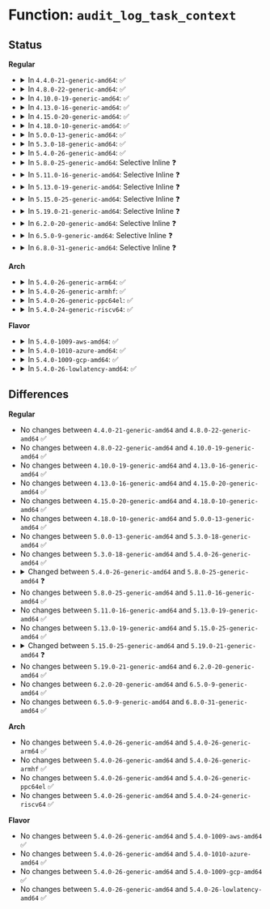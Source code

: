 # Function: <code>audit_log_task_context</code>

## Status
<b>Regular</b>
<ul>
<li>
<details>
<summary>In <code>4.4.0-21-generic-amd64</code>: ✅</summary>

```c
int audit_log_task_context(struct audit_buffer * ab)
```

```json
{
  "name": "audit_log_task_context",
  "collision_type": "Unique Global",
  "inline_type": "No",
  "funcs": [
    {
      "addr": 18446744071580030128,
      "name": "audit_log_task_context",
      "external": true,
      "loc": "kernel/audit.c:1828",
      "file": "kernel/audit.c",
      "inline": "seen, unknown",
      "caller_inline": [],
      "caller_func": [
        "kernel/audit.c:audit_log_config_change",
        "kernel/audit.c:audit_log_common_recv_msg",
        "kernel/auditsc.c:audit_log_task",
        "kernel/auditsc.c:audit_set_loginuid",
        "security/integrity/integrity_audit.c:integrity_audit_msg",
        "net/xfrm/xfrm_policy.c:xfrm_audit_policy_delete",
        "net/xfrm/xfrm_policy.c:xfrm_audit_policy_add",
        "net/xfrm/xfrm_state.c:xfrm_audit_state_delete",
        "net/xfrm/xfrm_state.c:xfrm_audit_state_add"
      ]
    }
  ],
  "symbols": [
    {
      "addr": 18446744071580030128,
      "name": "audit_log_task_context",
      "section": ".text",
      "bind": "STB_GLOBAL",
      "size": 173
    }
  ]
}
```
</details>
</li>
<li>
<details>
<summary>In <code>4.8.0-22-generic-amd64</code>: ✅</summary>

```c
int audit_log_task_context(struct audit_buffer * ab)
```

```json
{
  "name": "audit_log_task_context",
  "collision_type": "Unique Global",
  "inline_type": "No",
  "funcs": [
    {
      "addr": 18446744071580062720,
      "name": "audit_log_task_context",
      "external": true,
      "loc": "kernel/audit.c:1839",
      "file": "kernel/audit.c",
      "inline": "seen, unknown",
      "caller_inline": [],
      "caller_func": [
        "kernel/audit.c:audit_log_common_recv_msg",
        "kernel/audit.c:audit_log_config_change",
        "kernel/auditsc.c:audit_log_task",
        "kernel/auditsc.c:audit_set_loginuid",
        "security/integrity/integrity_audit.c:integrity_audit_msg",
        "net/xfrm/xfrm_policy.c:xfrm_audit_policy_delete",
        "net/xfrm/xfrm_policy.c:xfrm_audit_policy_add",
        "net/xfrm/xfrm_state.c:xfrm_audit_state_delete",
        "net/xfrm/xfrm_state.c:xfrm_audit_state_add"
      ]
    }
  ],
  "symbols": [
    {
      "addr": 18446744071580062720,
      "name": "audit_log_task_context",
      "section": ".text",
      "bind": "STB_GLOBAL",
      "size": 175
    }
  ]
}
```
</details>
</li>
<li>
<details>
<summary>In <code>4.10.0-19-generic-amd64</code>: ✅</summary>

```c
int audit_log_task_context(struct audit_buffer * ab)
```

```json
{
  "name": "audit_log_task_context",
  "collision_type": "Unique Global",
  "inline_type": "No",
  "funcs": [
    {
      "addr": 18446744071580103040,
      "name": "audit_log_task_context",
      "external": true,
      "loc": "kernel/audit.c:1978",
      "file": "kernel/audit.c",
      "inline": "seen, unknown",
      "caller_inline": [],
      "caller_func": [
        "kernel/audit.c:audit_log_common_recv_msg",
        "kernel/audit.c:audit_log_config_change",
        "kernel/auditsc.c:audit_log_task",
        "kernel/auditsc.c:audit_set_loginuid",
        "security/integrity/integrity_audit.c:integrity_audit_msg",
        "net/xfrm/xfrm_policy.c:xfrm_audit_policy_delete",
        "net/xfrm/xfrm_policy.c:xfrm_audit_policy_add",
        "net/xfrm/xfrm_state.c:xfrm_audit_state_delete",
        "net/xfrm/xfrm_state.c:xfrm_audit_state_add"
      ]
    }
  ],
  "symbols": [
    {
      "addr": 18446744071580103040,
      "name": "audit_log_task_context",
      "section": ".text",
      "bind": "STB_GLOBAL",
      "size": 175
    }
  ]
}
```
</details>
</li>
<li>
<details>
<summary>In <code>4.13.0-16-generic-amd64</code>: ✅</summary>

```c
int audit_log_task_context(struct audit_buffer * ab)
```

```json
{
  "name": "audit_log_task_context",
  "collision_type": "Unique Global",
  "inline_type": "No",
  "funcs": [
    {
      "addr": 18446744071580108608,
      "name": "audit_log_task_context",
      "external": true,
      "loc": "kernel/audit.c:2145",
      "file": "kernel/audit.c",
      "inline": "seen, unknown",
      "caller_inline": [],
      "caller_func": [
        "kernel/audit.c:audit_log_common_recv_msg",
        "kernel/audit.c:audit_log_config_change",
        "kernel/auditsc.c:audit_log_task",
        "kernel/auditsc.c:audit_set_loginuid",
        "security/integrity/integrity_audit.c:integrity_audit_msg",
        "net/xfrm/xfrm_policy.c:xfrm_audit_policy_delete",
        "net/xfrm/xfrm_policy.c:xfrm_audit_policy_add",
        "net/xfrm/xfrm_state.c:xfrm_audit_state_delete",
        "net/xfrm/xfrm_state.c:xfrm_audit_state_add"
      ]
    }
  ],
  "symbols": [
    {
      "addr": 18446744071580108608,
      "name": "audit_log_task_context",
      "section": ".text",
      "bind": "STB_GLOBAL",
      "size": 175
    }
  ]
}
```
</details>
</li>
<li>
<details>
<summary>In <code>4.15.0-20-generic-amd64</code>: ✅</summary>

```c
int audit_log_task_context(struct audit_buffer * ab)
```

```json
{
  "name": "audit_log_task_context",
  "collision_type": "Unique Global",
  "inline_type": "No",
  "funcs": [
    {
      "addr": 18446744071580161280,
      "name": "audit_log_task_context",
      "external": true,
      "loc": "kernel/audit.c:2153",
      "file": "kernel/audit.c",
      "inline": "seen, unknown",
      "caller_inline": [],
      "caller_func": [
        "kernel/audit.c:audit_log_common_recv_msg",
        "kernel/audit.c:audit_log_config_change",
        "kernel/auditsc.c:audit_log_task",
        "kernel/auditsc.c:audit_set_loginuid",
        "security/integrity/integrity_audit.c:integrity_audit_msg",
        "net/xfrm/xfrm_policy.c:xfrm_audit_policy_delete",
        "net/xfrm/xfrm_policy.c:xfrm_audit_policy_add",
        "net/xfrm/xfrm_state.c:xfrm_audit_state_delete",
        "net/xfrm/xfrm_state.c:xfrm_audit_state_add"
      ]
    }
  ],
  "symbols": [
    {
      "addr": 18446744071580161280,
      "name": "audit_log_task_context",
      "section": ".text",
      "bind": "STB_GLOBAL",
      "size": 175
    }
  ]
}
```
</details>
</li>
<li>
<details>
<summary>In <code>4.18.0-10-generic-amd64</code>: ✅</summary>

```c
int audit_log_task_context(struct audit_buffer * ab)
```

```json
{
  "name": "audit_log_task_context",
  "collision_type": "Unique Global",
  "inline_type": "No",
  "funcs": [
    {
      "addr": 18446744071580221072,
      "name": "audit_log_task_context",
      "external": true,
      "loc": "kernel/audit.c:2206",
      "file": "kernel/audit.c",
      "inline": "seen, unknown",
      "caller_inline": [],
      "caller_func": [
        "kernel/audit.c:audit_log_common_recv_msg",
        "kernel/audit.c:audit_log_config_change",
        "kernel/auditsc.c:audit_log_task",
        "kernel/auditsc.c:audit_set_loginuid",
        "security/integrity/integrity_audit.c:integrity_audit_msg",
        "net/xfrm/xfrm_policy.c:xfrm_audit_policy_delete",
        "net/xfrm/xfrm_policy.c:xfrm_audit_policy_add",
        "net/xfrm/xfrm_state.c:xfrm_audit_state_delete",
        "net/xfrm/xfrm_state.c:xfrm_audit_state_add"
      ]
    }
  ],
  "symbols": [
    {
      "addr": 18446744071580221072,
      "name": "audit_log_task_context",
      "section": ".text",
      "bind": "STB_GLOBAL",
      "size": 175
    }
  ]
}
```
</details>
</li>
<li>
<details>
<summary>In <code>5.0.0-13-generic-amd64</code>: ✅</summary>

```c
int audit_log_task_context(struct audit_buffer * ab)
```

```json
{
  "name": "audit_log_task_context",
  "collision_type": "Unique Global",
  "inline_type": "No",
  "funcs": [
    {
      "addr": 18446744071580273504,
      "name": "audit_log_task_context",
      "external": true,
      "loc": "kernel/audit.c:2204",
      "file": "kernel/audit.c",
      "inline": "seen, unknown",
      "caller_inline": [],
      "caller_func": [
        "kernel/audit.c:audit_log_common_recv_msg",
        "kernel/audit.c:audit_log_config_change",
        "kernel/auditsc.c:audit_log_task",
        "kernel/auditsc.c:audit_set_loginuid",
        "security/integrity/integrity_audit.c:integrity_audit_msg",
        "net/xfrm/xfrm_policy.c:xfrm_audit_policy_delete",
        "net/xfrm/xfrm_policy.c:xfrm_audit_policy_add",
        "net/xfrm/xfrm_state.c:xfrm_audit_state_delete",
        "net/xfrm/xfrm_state.c:xfrm_audit_state_add"
      ]
    }
  ],
  "symbols": [
    {
      "addr": 18446744071580273504,
      "name": "audit_log_task_context",
      "section": ".text",
      "bind": "STB_GLOBAL",
      "size": 175
    }
  ]
}
```
</details>
</li>
<li>
<details>
<summary>In <code>5.3.0-18-generic-amd64</code>: ✅</summary>

```c
int audit_log_task_context(struct audit_buffer * ab)
```

```json
{
  "name": "audit_log_task_context",
  "collision_type": "Unique Global",
  "inline_type": "No",
  "funcs": [
    {
      "addr": 18446744071580324432,
      "name": "audit_log_task_context",
      "external": true,
      "loc": "kernel/audit.c:2057",
      "file": "kernel/audit.c",
      "inline": "seen, unknown",
      "caller_inline": [],
      "caller_func": [
        "kernel/audit.c:audit_set_loginuid",
        "kernel/audit.c:audit_log_common_recv_msg",
        "kernel/audit.c:audit_log_config_change",
        "kernel/auditsc.c:audit_log_task",
        "security/integrity/integrity_audit.c:integrity_audit_msg",
        "net/xfrm/xfrm_policy.c:xfrm_audit_policy_delete",
        "net/xfrm/xfrm_policy.c:xfrm_audit_policy_add",
        "net/xfrm/xfrm_state.c:xfrm_audit_state_delete",
        "net/xfrm/xfrm_state.c:xfrm_audit_state_add"
      ]
    }
  ],
  "symbols": [
    {
      "addr": 18446744071580324432,
      "name": "audit_log_task_context",
      "section": ".text",
      "bind": "STB_GLOBAL",
      "size": 177
    }
  ]
}
```
</details>
</li>
<li>
<details>
<summary>In <code>5.4.0-26-generic-amd64</code>: ✅</summary>

```c
int audit_log_task_context(struct audit_buffer * ab)
```

```json
{
  "name": "audit_log_task_context",
  "collision_type": "Unique Global",
  "inline_type": "No",
  "funcs": [
    {
      "addr": 18446744071580373232,
      "name": "audit_log_task_context",
      "external": true,
      "loc": "kernel/audit.c:2059",
      "file": "kernel/audit.c",
      "inline": "seen, unknown",
      "caller_inline": [],
      "caller_func": [
        "kernel/audit.c:audit_set_loginuid",
        "kernel/audit.c:audit_log_common_recv_msg",
        "kernel/audit.c:audit_log_config_change",
        "kernel/auditsc.c:audit_log_task",
        "security/integrity/integrity_audit.c:integrity_audit_msg",
        "net/xfrm/xfrm_policy.c:xfrm_audit_policy_delete",
        "net/xfrm/xfrm_policy.c:xfrm_audit_policy_add",
        "net/xfrm/xfrm_state.c:xfrm_audit_state_delete",
        "net/xfrm/xfrm_state.c:xfrm_audit_state_add"
      ]
    }
  ],
  "symbols": [
    {
      "addr": 18446744071580373232,
      "name": "audit_log_task_context",
      "section": ".text",
      "bind": "STB_GLOBAL",
      "size": 177
    }
  ]
}
```
</details>
</li>
<li>
<details>
<summary>In <code>5.8.0-25-generic-amd64</code>: Selective Inline ❓</summary>

```c
int audit_log_task_context(struct audit_buffer * ab, struct lsmblob * blob)
```

```json
{
  "name": "audit_log_task_context",
  "collision_type": "Unique Global",
  "inline_type": "Selective",
  "funcs": [
    {
      "addr": 18446744071580447472,
      "name": "audit_log_task_context",
      "external": true,
      "loc": "kernel/audit.c:2139",
      "file": "kernel/audit.c",
      "inline": "not declared, inlined",
      "caller_inline": [],
      "caller_func": [
        "kernel/audit.c:audit_log_set_loginuid",
        "kernel/audit.c:audit_log_multicast",
        "kernel/audit.c:audit_log_common_recv_msg",
        "kernel/audit.c:audit_log_config_change",
        "kernel/auditsc.c:audit_log_task",
        "kernel/auditsc.c:__audit_log_nfcfg",
        "security/integrity/integrity_audit.c:integrity_audit_msg",
        "net/xfrm/xfrm_policy.c:xfrm_audit_policy_delete",
        "net/xfrm/xfrm_policy.c:xfrm_audit_policy_add",
        "net/xfrm/xfrm_state.c:xfrm_audit_state_delete",
        "net/xfrm/xfrm_state.c:xfrm_audit_state_add",
        "net/netlabel/netlabel_user.c:netlbl_audit_start_common"
      ]
    }
  ],
  "symbols": [
    {
      "addr": 18446744071580447472,
      "name": "audit_log_task_context",
      "section": ".text",
      "bind": "STB_GLOBAL",
      "size": 335
    }
  ]
}
```
</details>
</li>
<li>
<details>
<summary>In <code>5.11.0-16-generic-amd64</code>: Selective Inline ❓</summary>

```c
int audit_log_task_context(struct audit_buffer * ab, struct lsmblob * blob)
```

```json
{
  "name": "audit_log_task_context",
  "collision_type": "Unique Global",
  "inline_type": "Selective",
  "funcs": [
    {
      "addr": 18446744071580436064,
      "name": "audit_log_task_context",
      "external": true,
      "loc": "kernel/audit.c:2156",
      "file": "kernel/audit.c",
      "inline": "not declared, inlined",
      "caller_inline": [],
      "caller_func": [
        "kernel/audit.c:audit_log_set_loginuid",
        "kernel/audit.c:audit_log_multicast",
        "kernel/audit.c:audit_log_common_recv_msg",
        "kernel/audit.c:audit_log_config_change",
        "kernel/auditsc.c:audit_log_task",
        "kernel/auditsc.c:__audit_log_nfcfg",
        "security/integrity/integrity_audit.c:integrity_audit_message",
        "net/xfrm/xfrm_policy.c:xfrm_audit_policy_delete",
        "net/xfrm/xfrm_policy.c:xfrm_audit_policy_add",
        "net/xfrm/xfrm_state.c:xfrm_audit_state_delete",
        "net/xfrm/xfrm_state.c:xfrm_audit_state_add",
        "net/netlabel/netlabel_user.c:netlbl_audit_start_common"
      ]
    }
  ],
  "symbols": [
    {
      "addr": 18446744071580436064,
      "name": "audit_log_task_context",
      "section": ".text",
      "bind": "STB_GLOBAL",
      "size": 300
    }
  ]
}
```
</details>
</li>
<li>
<details>
<summary>In <code>5.13.0-19-generic-amd64</code>: Selective Inline ❓</summary>

```c
int audit_log_task_context(struct audit_buffer * ab, struct lsmblob * blob)
```

```json
{
  "name": "audit_log_task_context",
  "collision_type": "Unique Global",
  "inline_type": "Selective",
  "funcs": [
    {
      "addr": 18446744071580439584,
      "name": "audit_log_task_context",
      "external": true,
      "loc": "kernel/audit.c:2156",
      "file": "kernel/audit.c",
      "inline": "not declared, inlined",
      "caller_inline": [],
      "caller_func": [
        "kernel/audit.c:audit_set_loginuid",
        "kernel/audit.c:audit_log_multicast",
        "kernel/audit.c:audit_log_common_recv_msg",
        "kernel/audit.c:audit_log_config_change",
        "kernel/auditsc.c:audit_log_task",
        "kernel/auditsc.c:__audit_log_nfcfg",
        "security/integrity/integrity_audit.c:integrity_audit_message",
        "net/xfrm/xfrm_policy.c:xfrm_audit_policy_delete",
        "net/xfrm/xfrm_policy.c:xfrm_audit_policy_add",
        "net/xfrm/xfrm_state.c:xfrm_audit_state_delete",
        "net/xfrm/xfrm_state.c:xfrm_audit_state_add",
        "net/netlabel/netlabel_user.c:netlbl_audit_start_common"
      ]
    }
  ],
  "symbols": [
    {
      "addr": 18446744071580439584,
      "name": "audit_log_task_context",
      "section": ".text",
      "bind": "STB_GLOBAL",
      "size": 322
    }
  ]
}
```
</details>
</li>
<li>
<details>
<summary>In <code>5.15.0-25-generic-amd64</code>: Selective Inline ❓</summary>

```c
int audit_log_task_context(struct audit_buffer * ab, struct lsmblob * blob)
```

```json
{
  "name": "audit_log_task_context",
  "collision_type": "Unique Global",
  "inline_type": "Selective",
  "funcs": [
    {
      "addr": 18446744071580604432,
      "name": "audit_log_task_context",
      "external": true,
      "loc": "kernel/audit.c:2195",
      "file": "kernel/audit.c",
      "inline": "not declared, inlined",
      "caller_inline": [],
      "caller_func": [
        "kernel/audit.c:audit_set_loginuid",
        "kernel/audit.c:audit_log_multicast",
        "kernel/audit.c:audit_log_common_recv_msg",
        "kernel/audit.c:audit_log_config_change",
        "kernel/auditsc.c:audit_log_task",
        "kernel/auditsc.c:__audit_log_nfcfg",
        "security/integrity/integrity_audit.c:integrity_audit_message",
        "net/xfrm/xfrm_policy.c:xfrm_audit_policy_delete",
        "net/xfrm/xfrm_policy.c:xfrm_audit_policy_add",
        "net/xfrm/xfrm_state.c:xfrm_audit_state_delete",
        "net/xfrm/xfrm_state.c:xfrm_audit_state_add",
        "net/netlabel/netlabel_user.c:netlbl_audit_start_common"
      ]
    }
  ],
  "symbols": [
    {
      "addr": 18446744071580604432,
      "name": "audit_log_task_context",
      "section": ".text",
      "bind": "STB_GLOBAL",
      "size": 322
    }
  ]
}
```
</details>
</li>
<li>
<details>
<summary>In <code>5.19.0-21-generic-amd64</code>: Selective Inline ❓</summary>

```c
int audit_log_task_context(struct audit_buffer * ab)
```

```json
{
  "name": "audit_log_task_context",
  "collision_type": "Unique Global",
  "inline_type": "Selective",
  "funcs": [
    {
      "addr": 18446744071580822446,
      "name": "audit_log_task_context",
      "external": true,
      "loc": "kernel/audit.c:2281",
      "file": "kernel/audit.c",
      "inline": "not declared, inlined",
      "caller_inline": [
        "kernel/audit.c:audit_set_loginuid",
        "kernel/audit.c:audit_log_task_info",
        "kernel/audit.c:audit_log_multicast",
        "kernel/audit.c:audit_log_common_recv_msg",
        "kernel/audit.c:audit_log_config_change"
      ],
      "caller_func": [
        "kernel/auditsc.c:audit_log_task",
        "kernel/auditsc.c:__audit_log_nfcfg",
        "kernel/auditsc.c:audit_log_uring",
        "security/integrity/integrity_audit.c:integrity_audit_message",
        "net/xfrm/xfrm_policy.c:xfrm_audit_policy_delete",
        "net/xfrm/xfrm_policy.c:xfrm_audit_policy_add",
        "net/xfrm/xfrm_state.c:xfrm_audit_state_delete",
        "net/xfrm/xfrm_state.c:xfrm_audit_state_add"
      ]
    }
  ],
  "symbols": [
    {
      "addr": 18446744071580809552,
      "name": "audit_log_task_context",
      "section": ".text",
      "bind": "STB_GLOBAL",
      "size": 110
    }
  ]
}
```
</details>
</li>
<li>
<details>
<summary>In <code>6.2.0-20-generic-amd64</code>: Selective Inline ❓</summary>

```c
int audit_log_task_context(struct audit_buffer * ab)
```

```json
{
  "name": "audit_log_task_context",
  "collision_type": "Unique Global",
  "inline_type": "Selective",
  "funcs": [
    {
      "addr": 18446744071581108878,
      "name": "audit_log_task_context",
      "external": true,
      "loc": "kernel/audit.c:2279",
      "file": "kernel/audit.c",
      "inline": "not declared, inlined",
      "caller_inline": [
        "kernel/audit.c:audit_set_loginuid",
        "kernel/audit.c:audit_log_task_info",
        "kernel/audit.c:audit_log_multicast",
        "kernel/audit.c:audit_log_common_recv_msg",
        "kernel/audit.c:audit_log_config_change"
      ],
      "caller_func": [
        "kernel/auditsc.c:audit_log_task",
        "kernel/auditsc.c:__audit_log_nfcfg",
        "kernel/auditsc.c:audit_log_uring",
        "security/integrity/integrity_audit.c:integrity_audit_message",
        "net/xfrm/xfrm_policy.c:xfrm_audit_policy_delete",
        "net/xfrm/xfrm_policy.c:xfrm_audit_policy_add",
        "net/xfrm/xfrm_state.c:xfrm_audit_state_delete",
        "net/xfrm/xfrm_state.c:xfrm_audit_state_add"
      ]
    }
  ],
  "symbols": [
    {
      "addr": 18446744071581095504,
      "name": "audit_log_task_context",
      "section": ".text",
      "bind": "STB_GLOBAL",
      "size": 110
    }
  ]
}
```
</details>
</li>
<li>
<details>
<summary>In <code>6.5.0-9-generic-amd64</code>: Selective Inline ❓</summary>

```c
int audit_log_task_context(struct audit_buffer * ab)
```

```json
{
  "name": "audit_log_task_context",
  "collision_type": "Unique Global",
  "inline_type": "Selective",
  "funcs": [
    {
      "addr": 18446744071581200526,
      "name": "audit_log_task_context",
      "external": true,
      "loc": "kernel/audit.c:2279",
      "file": "kernel/audit.c",
      "inline": "not declared, inlined",
      "caller_inline": [
        "kernel/audit.c:audit_set_loginuid",
        "kernel/audit.c:audit_log_task_info",
        "kernel/audit.c:audit_log_multicast",
        "kernel/audit.c:audit_log_common_recv_msg",
        "kernel/audit.c:audit_log_config_change"
      ],
      "caller_func": [
        "kernel/auditsc.c:audit_log_task",
        "kernel/auditsc.c:__audit_log_nfcfg",
        "kernel/auditsc.c:audit_log_uring",
        "security/integrity/integrity_audit.c:integrity_audit_message",
        "net/xfrm/xfrm_policy.c:xfrm_audit_policy_delete",
        "net/xfrm/xfrm_policy.c:xfrm_audit_policy_add",
        "net/xfrm/xfrm_state.c:xfrm_audit_state_delete",
        "net/xfrm/xfrm_state.c:xfrm_audit_state_add"
      ]
    }
  ],
  "symbols": [
    {
      "addr": 18446744071581187136,
      "name": "audit_log_task_context",
      "section": ".text",
      "bind": "STB_GLOBAL",
      "size": 110
    }
  ]
}
```
</details>
</li>
<li>
<details>
<summary>In <code>6.8.0-31-generic-amd64</code>: Selective Inline ❓</summary>

```c
int audit_log_task_context(struct audit_buffer * ab)
```

```json
{
  "name": "audit_log_task_context",
  "collision_type": "Unique Global",
  "inline_type": "Selective",
  "funcs": [
    {
      "addr": 18446744071581306614,
      "name": "audit_log_task_context",
      "external": true,
      "loc": "kernel/audit.c:2299",
      "file": "kernel/audit.c",
      "inline": "not declared, inlined",
      "caller_inline": [
        "kernel/audit.c:audit_set_loginuid",
        "kernel/audit.c:audit_log_task_info",
        "kernel/audit.c:audit_log_multicast",
        "kernel/audit.c:audit_log_common_recv_msg",
        "kernel/audit.c:audit_log_config_change"
      ],
      "caller_func": [
        "kernel/auditsc.c:audit_log_task",
        "kernel/auditsc.c:__audit_log_nfcfg",
        "kernel/auditsc.c:audit_log_uring",
        "security/integrity/integrity_audit.c:integrity_audit_message",
        "net/xfrm/xfrm_policy.c:xfrm_audit_policy_delete",
        "net/xfrm/xfrm_policy.c:xfrm_audit_policy_add",
        "net/xfrm/xfrm_state.c:xfrm_audit_state_delete",
        "net/xfrm/xfrm_state.c:xfrm_audit_state_add"
      ]
    }
  ],
  "symbols": [
    {
      "addr": 18446744071581293312,
      "name": "audit_log_task_context",
      "section": ".text",
      "bind": "STB_GLOBAL",
      "size": 121
    }
  ]
}
```
</details>
</li>
</ul>
<b>Arch</b>
<ul>
<li>
<details>
<summary>In <code>5.4.0-26-generic-arm64</code>: ✅</summary>

```c
int audit_log_task_context(struct audit_buffer * ab)
```

```json
{
  "name": "audit_log_task_context",
  "collision_type": "Unique Global",
  "inline_type": "No",
  "funcs": [
    {
      "addr": 18446603336491638352,
      "name": "audit_log_task_context",
      "external": true,
      "loc": "kernel/audit.c:2059",
      "file": "kernel/audit.c",
      "inline": "seen, unknown",
      "caller_inline": [],
      "caller_func": [
        "kernel/audit.c:audit_set_loginuid",
        "kernel/audit.c:audit_log_common_recv_msg",
        "kernel/audit.c:audit_log_config_change",
        "kernel/auditsc.c:audit_log_task",
        "security/integrity/integrity_audit.c:integrity_audit_msg",
        "net/xfrm/xfrm_policy.c:xfrm_audit_policy_delete",
        "net/xfrm/xfrm_policy.c:xfrm_audit_policy_add",
        "net/xfrm/xfrm_state.c:xfrm_audit_state_delete",
        "net/xfrm/xfrm_state.c:xfrm_audit_state_add"
      ]
    }
  ],
  "symbols": [
    {
      "addr": 18446603336491638352,
      "name": "audit_log_task_context",
      "section": ".text",
      "bind": "STB_GLOBAL",
      "size": 196
    }
  ]
}
```
</details>
</li>
<li>
<details>
<summary>In <code>5.4.0-26-generic-armhf</code>: ✅</summary>

```c
int audit_log_task_context(struct audit_buffer * ab)
```

```json
{
  "name": "audit_log_task_context",
  "collision_type": "Unique Global",
  "inline_type": "No",
  "funcs": [
    {
      "addr": 3225590852,
      "name": "audit_log_task_context",
      "external": true,
      "loc": "kernel/audit.c:2059",
      "file": "kernel/audit.c",
      "inline": "seen, unknown",
      "caller_inline": [],
      "caller_func": [
        "kernel/audit.c:audit_set_loginuid",
        "kernel/audit.c:audit_log_common_recv_msg",
        "kernel/audit.c:audit_log_config_change",
        "kernel/auditsc.c:audit_log_task",
        "security/integrity/integrity_audit.c:integrity_audit_msg",
        "net/xfrm/xfrm_policy.c:xfrm_audit_policy_delete",
        "net/xfrm/xfrm_policy.c:xfrm_audit_policy_add",
        "net/xfrm/xfrm_state.c:xfrm_audit_state_delete",
        "net/xfrm/xfrm_state.c:xfrm_audit_state_add"
      ]
    }
  ],
  "symbols": [
    {
      "addr": 3225590852,
      "name": "audit_log_task_context",
      "section": ".text",
      "bind": "STB_GLOBAL",
      "size": 212
    }
  ]
}
```
</details>
</li>
<li>
<details>
<summary>In <code>5.4.0-26-generic-ppc64el</code>: ✅</summary>

```c
int audit_log_task_context(struct audit_buffer * ab)
```

```json
{
  "name": "audit_log_task_context",
  "collision_type": "Unique Global",
  "inline_type": "No",
  "funcs": [
    {
      "addr": 13835058055284633264,
      "name": "audit_log_task_context",
      "external": true,
      "loc": "kernel/audit.c:2059",
      "file": "kernel/audit.c",
      "inline": "seen, unknown",
      "caller_inline": [],
      "caller_func": [
        "kernel/audit.c:audit_set_loginuid",
        "kernel/audit.c:audit_log_common_recv_msg",
        "kernel/audit.c:audit_log_config_change",
        "kernel/auditsc.c:audit_log_task",
        "security/integrity/integrity_audit.c:integrity_audit_msg",
        "net/xfrm/xfrm_policy.c:xfrm_audit_policy_delete",
        "net/xfrm/xfrm_policy.c:xfrm_audit_policy_add",
        "net/xfrm/xfrm_state.c:xfrm_audit_state_delete",
        "net/xfrm/xfrm_state.c:xfrm_audit_state_add"
      ]
    }
  ],
  "symbols": [
    {
      "addr": 13835058055284633264,
      "name": "audit_log_task_context",
      "section": ".text",
      "bind": "STB_GLOBAL",
      "size": 240
    }
  ]
}
```
</details>
</li>
<li>
<details>
<summary>In <code>5.4.0-24-generic-riscv64</code>: ✅</summary>

```c
int audit_log_task_context(struct audit_buffer * ab)
```

```json
{
  "name": "audit_log_task_context",
  "collision_type": "Unique Global",
  "inline_type": "No",
  "funcs": [
    {
      "addr": 18446743936272034340,
      "name": "audit_log_task_context",
      "external": true,
      "loc": "kernel/audit.c:2059",
      "file": "kernel/audit.c",
      "inline": "seen, unknown",
      "caller_inline": [],
      "caller_func": [
        "kernel/audit.c:audit_set_loginuid",
        "kernel/audit.c:audit_log_common_recv_msg",
        "kernel/audit.c:audit_log_config_change",
        "kernel/auditsc.c:audit_log_task",
        "security/integrity/integrity_audit.c:integrity_audit_msg",
        "net/xfrm/xfrm_policy.c:xfrm_audit_policy_delete",
        "net/xfrm/xfrm_policy.c:xfrm_audit_policy_add",
        "net/xfrm/xfrm_state.c:xfrm_audit_state_delete",
        "net/xfrm/xfrm_state.c:xfrm_audit_state_add"
      ]
    }
  ],
  "symbols": [
    {
      "addr": 18446743936272034340,
      "name": "audit_log_task_context",
      "section": ".text",
      "bind": "STB_GLOBAL",
      "size": 172
    }
  ]
}
```
</details>
</li>
</ul>
<b>Flavor</b>
<ul>
<li>
<details>
<summary>In <code>5.4.0-1009-aws-amd64</code>: ✅</summary>

```c
int audit_log_task_context(struct audit_buffer * ab)
```

```json
{
  "name": "audit_log_task_context",
  "collision_type": "Unique Global",
  "inline_type": "No",
  "funcs": [
    {
      "addr": 18446744071580342032,
      "name": "audit_log_task_context",
      "external": true,
      "loc": "kernel/audit.c:2059",
      "file": "kernel/audit.c",
      "inline": "seen, unknown",
      "caller_inline": [],
      "caller_func": [
        "kernel/audit.c:audit_set_loginuid",
        "kernel/audit.c:audit_log_common_recv_msg",
        "kernel/audit.c:audit_log_config_change",
        "kernel/auditsc.c:audit_log_task",
        "security/integrity/integrity_audit.c:integrity_audit_msg",
        "net/xfrm/xfrm_policy.c:xfrm_audit_policy_delete",
        "net/xfrm/xfrm_policy.c:xfrm_audit_policy_add",
        "net/xfrm/xfrm_state.c:xfrm_audit_state_delete",
        "net/xfrm/xfrm_state.c:xfrm_audit_state_add"
      ]
    }
  ],
  "symbols": [
    {
      "addr": 18446744071580342032,
      "name": "audit_log_task_context",
      "section": ".text",
      "bind": "STB_GLOBAL",
      "size": 177
    }
  ]
}
```
</details>
</li>
<li>
<details>
<summary>In <code>5.4.0-1010-azure-amd64</code>: ✅</summary>

```c
int audit_log_task_context(struct audit_buffer * ab)
```

```json
{
  "name": "audit_log_task_context",
  "collision_type": "Unique Global",
  "inline_type": "No",
  "funcs": [
    {
      "addr": 18446744071580289200,
      "name": "audit_log_task_context",
      "external": true,
      "loc": "kernel/audit.c:2059",
      "file": "kernel/audit.c",
      "inline": "seen, unknown",
      "caller_inline": [],
      "caller_func": [
        "kernel/audit.c:audit_set_loginuid",
        "kernel/audit.c:audit_log_common_recv_msg",
        "kernel/audit.c:audit_log_config_change",
        "kernel/auditsc.c:audit_log_task",
        "security/integrity/integrity_audit.c:integrity_audit_msg",
        "net/xfrm/xfrm_policy.c:xfrm_audit_policy_delete",
        "net/xfrm/xfrm_policy.c:xfrm_audit_policy_add",
        "net/xfrm/xfrm_state.c:xfrm_audit_state_delete",
        "net/xfrm/xfrm_state.c:xfrm_audit_state_add"
      ]
    }
  ],
  "symbols": [
    {
      "addr": 18446744071580289200,
      "name": "audit_log_task_context",
      "section": ".text",
      "bind": "STB_GLOBAL",
      "size": 177
    }
  ]
}
```
</details>
</li>
<li>
<details>
<summary>In <code>5.4.0-1009-gcp-amd64</code>: ✅</summary>

```c
int audit_log_task_context(struct audit_buffer * ab)
```

```json
{
  "name": "audit_log_task_context",
  "collision_type": "Unique Global",
  "inline_type": "No",
  "funcs": [
    {
      "addr": 18446744071580333280,
      "name": "audit_log_task_context",
      "external": true,
      "loc": "kernel/audit.c:2059",
      "file": "kernel/audit.c",
      "inline": "seen, unknown",
      "caller_inline": [],
      "caller_func": [
        "kernel/audit.c:audit_set_loginuid",
        "kernel/audit.c:audit_log_common_recv_msg",
        "kernel/audit.c:audit_log_config_change",
        "kernel/auditsc.c:audit_log_task",
        "security/integrity/integrity_audit.c:integrity_audit_msg",
        "net/xfrm/xfrm_policy.c:xfrm_audit_policy_delete",
        "net/xfrm/xfrm_policy.c:xfrm_audit_policy_add",
        "net/xfrm/xfrm_state.c:xfrm_audit_state_delete",
        "net/xfrm/xfrm_state.c:xfrm_audit_state_add"
      ]
    }
  ],
  "symbols": [
    {
      "addr": 18446744071580333280,
      "name": "audit_log_task_context",
      "section": ".text",
      "bind": "STB_GLOBAL",
      "size": 177
    }
  ]
}
```
</details>
</li>
<li>
<details>
<summary>In <code>5.4.0-26-lowlatency-amd64</code>: ✅</summary>

```c
int audit_log_task_context(struct audit_buffer * ab)
```

```json
{
  "name": "audit_log_task_context",
  "collision_type": "Unique Global",
  "inline_type": "No",
  "funcs": [
    {
      "addr": 18446744071580388560,
      "name": "audit_log_task_context",
      "external": true,
      "loc": "kernel/audit.c:2059",
      "file": "kernel/audit.c",
      "inline": "seen, unknown",
      "caller_inline": [],
      "caller_func": [
        "kernel/audit.c:audit_set_loginuid",
        "kernel/audit.c:audit_log_common_recv_msg",
        "kernel/audit.c:audit_log_config_change",
        "kernel/auditsc.c:audit_log_task",
        "security/integrity/integrity_audit.c:integrity_audit_msg",
        "net/xfrm/xfrm_policy.c:xfrm_audit_policy_delete",
        "net/xfrm/xfrm_policy.c:xfrm_audit_policy_add",
        "net/xfrm/xfrm_state.c:xfrm_audit_state_delete",
        "net/xfrm/xfrm_state.c:xfrm_audit_state_add"
      ]
    }
  ],
  "symbols": [
    {
      "addr": 18446744071580388560,
      "name": "audit_log_task_context",
      "section": ".text",
      "bind": "STB_GLOBAL",
      "size": 177
    }
  ]
}
```
</details>
</li>
</ul>

## Differences
<b>Regular</b>
<ul>
<li>
No changes between <code>4.4.0-21-generic-amd64</code> and <code>4.8.0-22-generic-amd64</code> ✅
</li>
<li>
No changes between <code>4.8.0-22-generic-amd64</code> and <code>4.10.0-19-generic-amd64</code> ✅
</li>
<li>
No changes between <code>4.10.0-19-generic-amd64</code> and <code>4.13.0-16-generic-amd64</code> ✅
</li>
<li>
No changes between <code>4.13.0-16-generic-amd64</code> and <code>4.15.0-20-generic-amd64</code> ✅
</li>
<li>
No changes between <code>4.15.0-20-generic-amd64</code> and <code>4.18.0-10-generic-amd64</code> ✅
</li>
<li>
No changes between <code>4.18.0-10-generic-amd64</code> and <code>5.0.0-13-generic-amd64</code> ✅
</li>
<li>
No changes between <code>5.0.0-13-generic-amd64</code> and <code>5.3.0-18-generic-amd64</code> ✅
</li>
<li>
No changes between <code>5.3.0-18-generic-amd64</code> and <code>5.4.0-26-generic-amd64</code> ✅
</li>
<li>
<details>
<summary>Changed between <code>5.4.0-26-generic-amd64</code> and <code>5.8.0-25-generic-amd64</code> ❓</summary>
<ul>
<li>
<b>Param added. </b>
<code>struct lsmblob * blob</code>
</li>
</ul>
</details>
</li>
<li>
No changes between <code>5.8.0-25-generic-amd64</code> and <code>5.11.0-16-generic-amd64</code> ✅
</li>
<li>
No changes between <code>5.11.0-16-generic-amd64</code> and <code>5.13.0-19-generic-amd64</code> ✅
</li>
<li>
No changes between <code>5.13.0-19-generic-amd64</code> and <code>5.15.0-25-generic-amd64</code> ✅
</li>
<li>
<details>
<summary>Changed between <code>5.15.0-25-generic-amd64</code> and <code>5.19.0-21-generic-amd64</code> ❓</summary>
<ul>
<li>
<b>Param removed. </b>
<code>struct lsmblob * blob</code>
</li>
</ul>
</details>
</li>
<li>
No changes between <code>5.19.0-21-generic-amd64</code> and <code>6.2.0-20-generic-amd64</code> ✅
</li>
<li>
No changes between <code>6.2.0-20-generic-amd64</code> and <code>6.5.0-9-generic-amd64</code> ✅
</li>
<li>
No changes between <code>6.5.0-9-generic-amd64</code> and <code>6.8.0-31-generic-amd64</code> ✅
</li>
</ul>
<b>Arch</b>
<ul>
<li>
No changes between <code>5.4.0-26-generic-amd64</code> and <code>5.4.0-26-generic-arm64</code> ✅
</li>
<li>
No changes between <code>5.4.0-26-generic-amd64</code> and <code>5.4.0-26-generic-armhf</code> ✅
</li>
<li>
No changes between <code>5.4.0-26-generic-amd64</code> and <code>5.4.0-26-generic-ppc64el</code> ✅
</li>
<li>
No changes between <code>5.4.0-26-generic-amd64</code> and <code>5.4.0-24-generic-riscv64</code> ✅
</li>
</ul>
<b>Flavor</b>
<ul>
<li>
No changes between <code>5.4.0-26-generic-amd64</code> and <code>5.4.0-1009-aws-amd64</code> ✅
</li>
<li>
No changes between <code>5.4.0-26-generic-amd64</code> and <code>5.4.0-1010-azure-amd64</code> ✅
</li>
<li>
No changes between <code>5.4.0-26-generic-amd64</code> and <code>5.4.0-1009-gcp-amd64</code> ✅
</li>
<li>
No changes between <code>5.4.0-26-generic-amd64</code> and <code>5.4.0-26-lowlatency-amd64</code> ✅
</li>
</ul>
